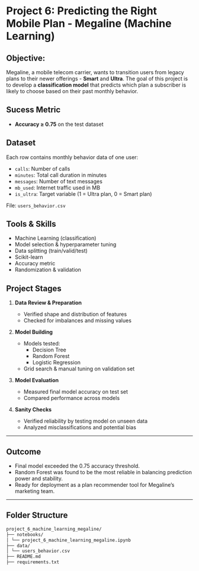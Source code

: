 # Project 6: Predicting the Right Mobile Plan - Megaline (Machine Learning)

## Objective:

Megaline, a mobile telecom carrier, wants to transition users from legacy plans to their newer offerings - **Smart** and **Ultra**. 
The goal of this project is to develop a **classification model** that predicts which plan a subscriber is likely to choose based on their past monthly behavior. 

## Sucess Metric

- **Accuracy ≥ 0.75** on the test dataset

## Dataset

Each row contains monthly behavior data of one user:
- `calls`: Number of calls
- `minutes`: Total call duration in minutes
- `messages`: Number of text messages
- `mb_used`: Internet traffic used in MB
- `is_ultra`: Target variable (1 = Ultra plan, 0 = Smart plan)

File: `users_behavior.csv`

## Tools & Skills

- Machine Learning (classification)
- Model selection & hyperparameter tuning
- Data splitting (train/valid/test)
- Scikit-learn
- Accuracy metric
- Randomization & validation

## Project Stages

1. **Data Review & Preparation**
   - Verified shape and distribution of features
   - Checked for imbalances and missing values

2. **Model Building**
   - Models tested:
     - Decision Tree
     - Random Forest
     - Logistic Regression
   - Grid search & manual tuning on validation set

3. **Model Evaluation**
   - Measured final model accuracy on test set
   - Compared performance across models

4. **Sanity Checks**
   - Verified reliability by testing model on unseen data
   - Analyzed misclassifications and potential bias

---

## Outcome
- Final model exceeded the 0.75 accuracy threshold.  
- Random Forest was found to be the most reliable in balancing prediction power and stability.  
- Ready for deployment as a plan recommender tool for Megaline’s marketing team.

---

## Folder Structure 

```bash
project_6_machine_learning_megaline/
├── notebooks/
│ └── project_6_machine_learning_megaline.ipynb
├── data/
│ └── users_behavior.csv
├── README.md
├── requirements.txt
